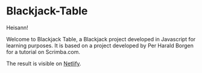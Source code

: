 # Blackjack-Table

Heisann!

Welcome to Blackjack Table, a Blackjack project developed in Javascript for learning purposes.
It is based on a project developed by Per Harald Borgen for a tutorial on Scrimba.com.

The result is visible on [Netlify](https://sweet-caramel-85974e.netlify.app).